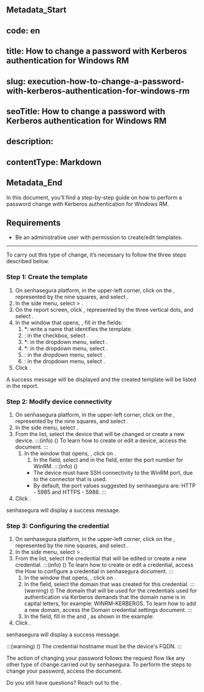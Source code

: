 ## Metadata_Start 
## code: en
## title: How to change a password with Kerberos authentication for Windows RM 
## slug: execution-how-to-change-a-password-with-kerberos-authentication-for-windows-rm 
## seoTitle: How to change a password with Kerberos authentication for Windows RM 
## description:  
## contentType: Markdown 
## Metadata_End
In this document, you’ll find a step-by-step guide on how to perform a password change with Kerberos authentication for Windows RM.

## Requirements

* Be an administrative user with permission to create/edit templates.

---
To carry out this type of change, it’s necessary to follow the three steps described below.

### Step 1: Create the template

1. On senhasegura platform, in the upper-left corner, click on the , represented by the nine squares, and select .
2. In the side menu, select  > .
3. On the report screen, click , represented by the three vertical dots, and select .
4. In the window that opens, , fill in the fields:
    1. *: write a name that identifies the template.
    2. : in the checkbox, select .
    3. *: in the dropdown menu, select .
    4. *: in the dropdown menu, select .
    5. : in the dropdown menu, select .
    6. : in the dropdown menu, select .
5. Click .

A success message will be displayed and the created template will be listed in the report.

### Step 2: Modify device connectivity

1. On senhasegura platform, in the upper-left corner, click on the , represented by the nine squares, and select .
2. In the side menu, select .
3. From the list, select the device that will be changed or create a new device.
    :::(info) ()
    To learn how to create or edit a device, access the  document.
    :::
    1. In the window that opens, , click on .
        1. In the  field, select  and in the  field, enter the port number for WinRM.
        :::(info) ()
        * The device must have SSH connectivity to the WinRM port, due to the connector that is used.
        * By default, the port values ​​suggested by senhasegura are: HTTP - 5985 and HTTPS - 5986.
        :::
7. Click .

senhasegura will display a success message.

### Step 3: Configuring the credential

1. On senhasegura platform, in the upper-left corner, click on the , represented by the nine squares, and select .
2. In the side menu, select  > .
3. From the list, select the credential that will be edited or create a new credential.
    :::(info) ()
    To learn how to create or edit a credential, access the How to configure a credential in senhasegura document.
    :::
    1. In the window that opens, , click on .
    2. In the  field, select the domain that was created for this credential.
        :::(warning) ()
        The domain that will be used for the credentials used for authentication via Kerberos demands that the domain name is in capital letters, for example: WINRM-KERBEROS. To learn how to add a new domain, access the Domain credential settings document.
        :::
    3. In the  field, fill in the  and , as shown in the example: 
4. Click .


senhasegura will display a success message.

:::(warning) ()
The credential hostname must be the device's FQDN.
:::

The action of changing your password follows the request flow like any other type of change carried out by senhasegura. To perform the steps to change your password, access the  document.

Do you still have questions? Reach out to the .
